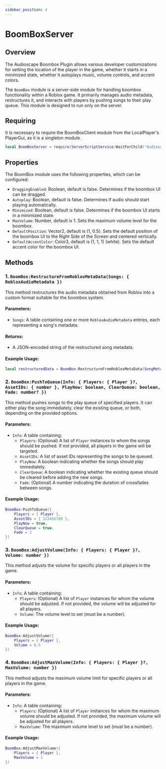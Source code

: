 ```yaml
---
sidebar_position: 4
---
```

# BoomBoxServer

## Overview
The Audioscape Boombox Plugin allows various developer customizations for setting the location of the player in the game, whether it starts in a minimized state, whether it autoplays music, volume controls, and accent colors. 

The `BoomBox` module is a server-side module for handling boombox functionality within a Roblox game. It primarily manages audio metadata, restructures it, and interacts with players by pushing songs to their play queue. This module is designed to run only on the server.


## Requiring
It is necessary to require the BoomBoxClient module from the LocalPlayer's PlayerGui, as it is a singleton module. 
```lua
local BoomBoxServer = require(ServerScriptService:WaitForChild("AudioscapeBoomBox"))
```


## Properties

The BoomBox module uses the following properties, which can be configured:

- `DraggingEnabled`: Boolean, default is false. Determines if the boombox UI can be dragged.
- `Autoplay`: Boolean, default is false. Determines if audio should start playing automatically.
- `Minimized`: Boolean, default is false. Determines if the boombox UI starts in a minimized state.
- `MaxVolume`: Number, default is 1. Sets the maximum volume level for the boombox.
- `DefaultPosition`: Vector2, default is (1, 0.5). Sets the default position of the boombox UI to the Right Side of the Screen and centered vertically.
- `DefaultAccentColor`: Color3, default is (1, 1, 1) (white). Sets the default accent color for the boombox UI.

## Methods

### 1. `BoomBox:RestructureFromRobloxMetaData(Songs: { RobloxAudioMetadata })`
This method restructures the audio metadata obtained from Roblox into a custom format suitable for the boombox system.

#### Parameters:
- `Songs`: A table containing one or more `RobloxAudioMetadata` entries, each representing a song's metadata.

#### Returns:
- A JSON-encoded string of the restructured song metadata.

#### Example Usage:
```lua
local restructuredData = BoomBox:RestructureFromRobloxMetaData(SongMetadata)
```

### 2. `BoomBox:PushToQueue(Info: { Players: { Player }?, AssetIDs: { number }, PlayNow: boolean, ClearQueue: boolean, Fade: number? })`
This method pushes songs to the play queue of specified players. It can either play the song immediately, clear the existing queue, or both, depending on the provided options.

#### Parameters:
- `Info`: A table containing:
  - `Players`: (Optional) A list of `Player` instances to whom the songs should be pushed. If not provided, all players in the game will be targeted.
  - `AssetIDs`: A list of asset IDs representing the songs to be queued.
  - `PlayNow`: A boolean indicating whether the songs should play immediately.
  - `ClearQueue`: A boolean indicating whether the existing queue should be cleared before adding the new songs.
  - `Fade`: (Optional) A number indicating the duration of crossfades between songs.

#### Example Usage:
```lua
BoomBox:PushToQueue({
    Players = { Player },
    AssetIDs = { 123456789 },
    PlayNow = true,
    ClearQueue = true,
    Fade = 2
})
```

### 3. `BoomBox:AdjustVolume(Info: { Players: { Player }?, Volume: number })`
This method adjusts the volume for specific players or all players in the game.

#### Parameters:
- `Info`: A table containing:
  - `Players`: (Optional) A list of `Player` instances for whom the volume should be adjusted. If not provided, the volume will be adjusted for all players.
  - `Volume`: The volume level to set (must be a number).

#### Example Usage:
```lua
BoomBox:AdjustVolume({
    Players = { Player },
    Volume = 0.5
})
```

### 4. `BoomBox:AdjustMaxVolume(Info: { Players: { Player }?, MaxVolume: number })`
This method adjusts the maximum volume limit for specific players or all players in the game.

#### Parameters:
- `Info`: A table containing:
  - `Players`: (Optional) A list of `Player` instances for whom the maximum volume should be adjusted. If not provided, the maximum volume will be adjusted for all players.
  - `MaxVolume`: The maximum volume level to set (must be a number).

#### Example Usage:
```lua
BoomBox:AdjustMaxVolume({
    Players = { Player },
    MaxVolume = 1
})
```
